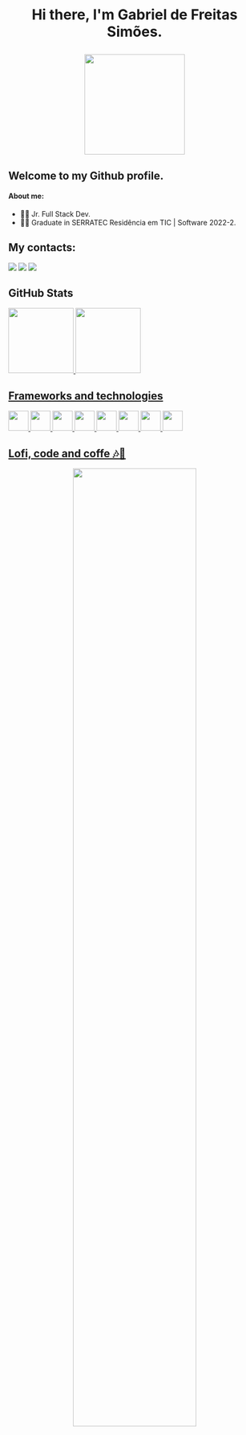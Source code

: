 # <div align="center"><p>Hi there, I'm Gabriel de Freitas Simões.<p/> <img width="200" height="200" src="https://raw.githubusercontent.com/gist/theAdityaNVS/f5b585d1082da2dffffea32434f37956/raw/7f9552d0a179b4f84059259fa878199e369b069c/GitHub-logo.gif"/> <div/>
## Welcome to my Github profile.   
#### About me:
 
- 👨‍💻 Jr. Full Stack Dev.
- 👨‍🎓 Graduate in SERRATEC Residência em TIC | Software 2022-2.

## My contacts:
 <div>
 <a href = "https://mailto:gabrielsimoes703@gmail.com"><img src="https://img.shields.io/badge/Gmail-D14836?style=for-the-badge&logo=gmail&logoColor=white" target="_blank"></a>
<a href="https://wa.me/qr/MUHXV4MMT47CO1" target="_blank"><img src="https://img.shields.io/badge/WhatsApp-25D366?style=for-the-badge&logo=whatsapp&logoColor=white" target="_blank"></a>
<a href="https://www.linkedin.com/in/gabriel-de-freitas-simões-b95974240" target="_blank"><img src="https://img.shields.io/badge/-LinkedIn-%230077B5?style=for-the-badge&logo=linkedin&logoColor=white" target="_blank"></a>   
</div>

## GitHub Stats 
<div align="left">
<a href="https://github.com/GabrielFsimoes">
<img height="130em" src="https://github-readme-stats.vercel.app/api/top-langs/?username=GabrielFsimoes&layout=compact&langs_count=7&theme=dracula"/>
<img height="130em" src="https://github-readme-stats.vercel.app/api?username=GabrielFsimoes&show_icons=true&theme=dracula&include_all_commits=true&count_private=true"/>
</div>
  
## Frameworks and technologies
<div align="left">
<img src="https://cdn.jsdelivr.net/gh/devicons/devicon/icons/java/java-original.svg" width="40" height="40"/>
<img src="https://cdn.jsdelivr.net/gh/devicons/devicon/icons/git/git-original.svg" width="40" height="40"/>
<img src="https://cdn.jsdelivr.net/gh/devicons/devicon/icons/postgresql/postgresql-original.svg" width="40" height="40"/>
<img src="https://cdn.jsdelivr.net/gh/devicons/devicon/icons/html5/html5-original.svg" width="40" height="40"/>
<img src="https://cdn.jsdelivr.net/gh/devicons/devicon/icons/css3/css3-original.svg" width="40" height="40"/>
<img src="https://cdn.jsdelivr.net/gh/devicons/devicon/icons/javascript/javascript-original.svg" width="40" height="40"/>
<img src="https://cdn.jsdelivr.net/gh/devicons/devicon/icons/spring/spring-original.svg" width="40" height="40">
  <img src="https://cdn.jsdelivr.net/gh/devicons/devicon/icons/visualstudio/visualstudio-plain.svg" width="40" height="40"/>
</div>
  
##  Lofi, code and coffe 🎶💖
  <div align="center">
  <img  width="70%" src="https://media.tenor.com/FdkbSvSxI9MAAAAC/chilled-lamb-mienar.gif" />
   <div/>


<!---

GabrielFsimoes/GabrielFsimoes is a ✨ special ✨ repository because its `README.md` (this file) appears on your GitHub profile.
You can click the Preview link to take a look at your changes.
--->
